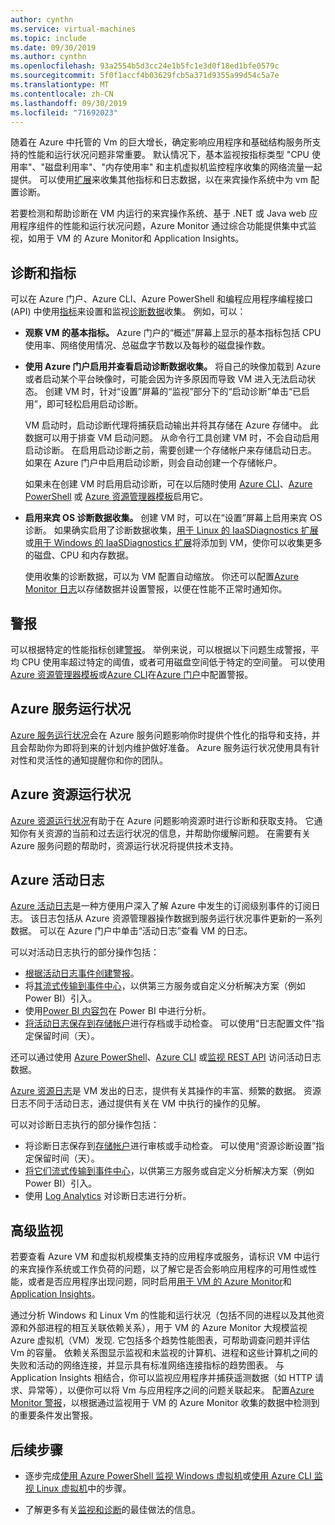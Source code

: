 ```yaml
---
author: cynthn
ms.service: virtual-machines
ms.topic: include
ms.date: 09/30/2019
ms.author: cynthn
ms.openlocfilehash: 93a2554b5d3cc24e1b5fc1e3d0f18ed1bfe0579c
ms.sourcegitcommit: 5f0f1accf4b03629fcb5a371d9355a99d54c5a7e
ms.translationtype: MT
ms.contentlocale: zh-CN
ms.lasthandoff: 09/30/2019
ms.locfileid: "71692023"
---
```

随着在 Azure 中托管的 Vm 的巨大增长，确定影响应用程序和基础结构服务所支持的性能和运行状况问题非常重要。 默认情况下，基本监视按指标类型 "CPU 使用率"、"磁盘利用率"、"内存使用率" 和主机虚拟机监控程序收集的网络流量一起提供。 可以使用[扩展](../articles/virtual-machines/windows/extensions-features.md)来收集其他指标和日志数据，以在来宾操作系统中为 vm 配置诊断。

若要检测和帮助诊断在 VM 内运行的来宾操作系统、基于 .NET 或 Java web 应用程序组件的性能和运行状况问题，Azure Monitor 通过综合功能提供集中式监视，如用于 VM 的 Azure Monitor和 Application Insights。

## <a name="diagnostics-and-metrics"></a>诊断和指标 

可以在 Azure 门户、Azure CLI、Azure PowerShell 和编程应用程序编程接口 (API) 中使用[指标](../articles/monitoring-and-diagnostics/monitoring-overview-metrics.md)来设置和监视[诊断数据](https://docs.microsoft.com/cli/azure/vm/diagnostics)收集。 例如，可以：

- **观察 VM 的基本指标。** Azure 门户的“概述”屏幕上显示的基本指标包括 CPU 使用率、网络使用情况、总磁盘字节数以及每秒的磁盘操作数。

- **使用 Azure 门户启用并查看启动诊断数据收集。** 将自己的映像加载到 Azure 或者启动某个平台映像时，可能会因为许多原因而导致 VM 进入无法启动状态。 创建 VM 时，针对“设置”屏幕的“监视”部分下的“启动诊断”单击“已启用”，即可轻松启用启动诊断。

    VM 启动时，启动诊断代理将捕获启动输出并将其存储在 Azure 存储中。 此数据可以用于排查 VM 启动问题。 从命令行工具创建 VM 时，不会自动启用启动诊断。 在启用启动诊断之前，需要创建一个存储帐户来存储启动日志。 如果在 Azure 门户中启用启动诊断，则会自动创建一个存储帐户。

    如果未在创建 VM 时启用启动诊断，可在以后随时使用 [Azure CLI](https://docs.microsoft.com/cli/azure/vm/boot-diagnostics)、[Azure PowerShell](https://docs.microsoft.com/powershell/module/az.compute/set-azvmbootdiagnostic) 或 [Azure 资源管理器模板](../articles/virtual-machines/windows/extensions-diagnostics-template.md)启用它。

- **启用来宾 OS 诊断数据收集。** 创建 VM 时，可以在“设置”屏幕上启用来宾 OS 诊断。 如果确实启用了诊断数据收集，[用于 Linux 的 IaaSDiagnostics 扩展](../articles/virtual-machines/linux/diagnostic-extension.md)或[用于 Windows 的 IaaSDiagnostics 扩展](../articles/virtual-machines/windows/ps-extensions-diagnostics.md)将添加到 VM，使你可以收集更多的磁盘、CPU 和内存数据。

    使用收集的诊断数据，可以为 VM 配置自动缩放。 你还可以配置[Azure Monitor 日志](../articles/azure-monitor/platform/data-platform-logs.md)以存储数据并设置警报，以便在性能不正常时通知你。

## <a name="alerts"></a>警报

可以根据特定的性能指标创建[警报](../articles/azure-monitor/platform/alerts-overview.md)。 举例来说，可以根据以下问题生成警报，平均 CPU 使用率超过特定的阈值，或者可用磁盘空间低于特定的空间量。 可以使用[Azure 资源管理器模板](../articles/azure-monitor/platform/alerts-metric-create-templates.md)或[Azure CLI](../articles/azure-monitor/platform/alerts-metric.md#with-azure-cli)在[Azure 门户](../articles/azure-monitor/platform/alerts-metric.md#create-with-azure-portal)中配置警报。

## <a name="azure-service-health"></a>Azure 服务运行状况

[Azure 服务运行状况](../articles/service-health/service-health-overview.md)会在 Azure 服务问题影响你时提供个性化的指导和支持，并且会帮助你为即将到来的计划内维护做好准备。 Azure 服务运行状况使用具有针对性和灵活性的通知提醒你和你的团队。

## <a name="azure-resource-health"></a>Azure 资源运行状况

[Azure 资源运行状况](../articles/service-health/resource-health-overview.md)有助于在 Azure 问题影响资源时进行诊断和获取支持。 它通知你有关资源的当前和过去运行状况的信息，并帮助你缓解问题。 在需要有关 Azure 服务问题的帮助时，资源运行状况将提供技术支持。

## <a name="azure-activity-log"></a>Azure 活动日志

[Azure 活动日志](../articles/azure-monitor/platform/activity-logs-overview.md)是一种方便用户深入了解 Azure 中发生的订阅级别事件的订阅日志。 该日志包括从 Azure 资源管理器操作数据到服务运行状况事件更新的一系列数据。 可以在 Azure 门户中单击“活动日志”查看 VM 的日志。

可以对活动日志执行的部分操作包括：

- [根据活动日志事件创建警报](../articles/azure-monitor/platform/activity-logs-overview.md)。
- 将[其流式传输到事件中心](../articles/azure-monitor/platform/activity-logs-stream-event-hubs.md)，以供第三方服务或自定义分析解决方案（例如 Power BI）引入。
- 使用[Power BI 内容包](https://powerbi.microsoft.com/documentation/powerbi-content-pack-azure-audit-logs/)在 Power BI 中进行分析。
- [将活动日志保存到存储帐户](../articles/azure-monitor/platform/archive-activity-log.md)进行存档或手动检查。 可以使用“日志配置文件”指定保留时间（天）。

还可以通过使用 [Azure PowerShell](https://docs.microsoft.com/powershell/module/azurerm.insights/)、[Azure CLI](https://docs.microsoft.com/cli/azure/monitor) 或[监视 REST API](https://docs.microsoft.com/rest/api/monitor/) 访问活动日志数据。

[Azure 资源日志](../articles/azure-monitor/platform/resource-logs-overview.md)是 VM 发出的日志，提供有关其操作的丰富、频繁的数据。 资源日志不同于活动日志，通过提供有关在 VM 中执行的操作的见解。

可以对诊断日志执行的部分操作包括：

- 将诊断日志保存到[存储帐户](../articles/azure-monitor/platform/archive-diagnostic-logs.md)进行审核或手动检查。 可以使用“资源诊断设置”指定保留时间（天）。
- [将它们流式传输到事件中心](../articles/azure-monitor/platform/resource-logs-stream-event-hubs.md)，以供第三方服务或自定义分析解决方案（例如 Power BI）引入。
- 使用 [Log Analytics](../articles/log-analytics/log-analytics-azure-storage.md) 对诊断日志进行分析。

## <a name="advanced-monitoring"></a>高级监视

若要查看 Azure VM 和虚拟机规模集支持的应用程序或服务，请标识 VM 中运行的来宾操作系统或工作负荷的问题，以了解它是否会影响应用程序的可用性或性能，或者是否应用程序出现问题，同时启用[用于 VM 的 Azure Monitor](../articles/azure-monitor/insights/vminsights-overview.md)和[Application Insights](../articles/azure-monitor/app/app-insights-overview.md)。

通过分析 Windows 和 Linux Vm 的性能和运行状况（包括不同的进程以及其他资源和外部进程的相互关联依赖关系），用于 VM 的 Azure Monitor 大规模监视 Azure 虚拟机（VM）发现. 它包括多个趋势性能图表，可帮助调查问题并评估 Vm 的容量。 依赖关系图显示监视和未监视的计算机、进程和这些计算机之间的失败和活动的网络连接，并显示具有标准网络连接指标的趋势图表。 与 Application Insights 相结合，你可以监视应用程序并捕获遥测数据（如 HTTP 请求、异常等），以便你可以将 Vm 与应用程序之间的问题关联起来。 配置[Azure Monitor 警报](../articles/azure-monitor/platform/alerts-overview.md)，以根据通过监视用于 VM 的 Azure Monitor 收集的数据中检测到的重要条件发出警报。

## <a name="next-steps"></a>后续步骤

- 逐步完成[使用 Azure PowerShell 监视 Windows 虚拟机](../articles/virtual-machines/windows/tutorial-monitoring.md)或[使用 Azure CLI 监视 Linux 虚拟机](../articles/virtual-machines/linux/tutorial-monitoring.md)中的步骤。

- 了解更多有关[监视和诊断](https://docs.microsoft.com/azure/architecture/best-practices/monitoring)的最佳做法的信息。
